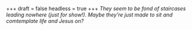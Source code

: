 
+++
draft = false
headless = true
+++
_They seem to be fond of staircases leading nowhere (just for show!). Maybe they're just made to sit and comtemplate life and Jesus on?_
